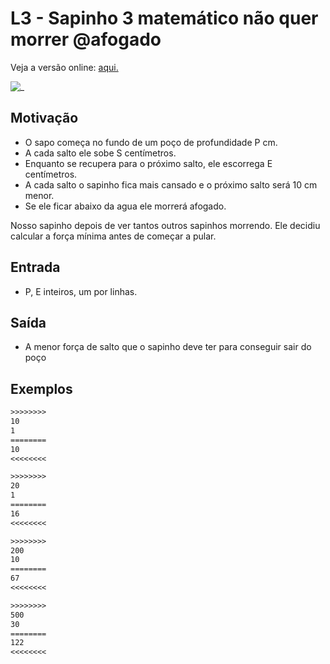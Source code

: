 # L3 - Sapinho 3 matemático não quer morrer @afogado

Veja a versão online: [aqui.](https://github.com/qxcodefup/arcade/blob/master/base/afogado/Readme.md)

![_](https://raw.githubusercontent.com/qxcodefup/arcade/master/base/afogado/cover.jpg)

## Motivação

* O sapo começa no fundo de um poço de profundidade P cm.
* A cada salto ele sobe S centímetros.
* Enquanto se recupera para o próximo salto, ele escorrega E centímetros.
* A cada salto o sapinho fica mais cansado e o próximo salto será 10 cm menor.
* Se ele ficar abaixo da agua ele morrerá afogado.

Nosso sapinho depois de ver tantos outros sapinhos morrendo. Ele decidiu calcular a força mínima antes de começar  a pular.  

## Entrada

* P, E inteiros, um por linhas.  

## Saída

* A menor força de salto que o sapinho deve ter para conseguir sair do poço  

## Exemplos

``` txt
>>>>>>>>
10
1
========
10
<<<<<<<<

>>>>>>>>
20
1
========
16
<<<<<<<<

>>>>>>>>
200
10
========
67
<<<<<<<<

>>>>>>>>
500
30
========
122
<<<<<<<<
```

